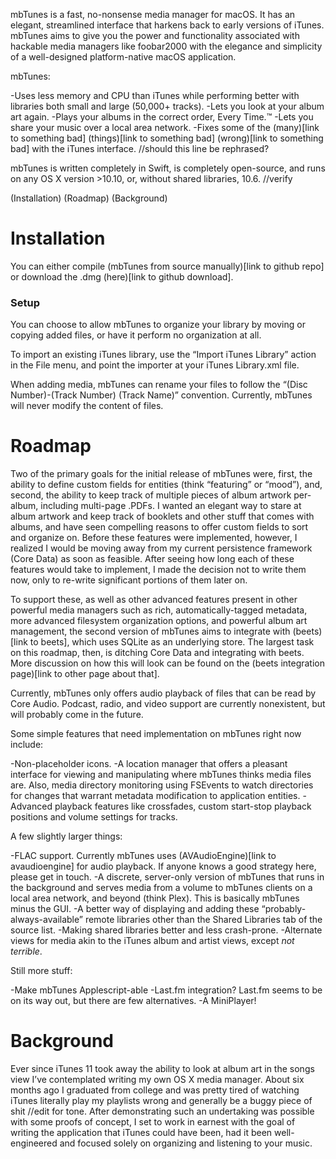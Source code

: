 mbTunes is a fast, no-nonsense media manager for macOS. It has an elegant, streamlined interface that harkens back to early versions of iTunes. mbTunes aims to give you the power and functionality associated with hackable media managers like foobar2000 with the elegance and simplicity of a well-designed platform-native macOS application.

mbTunes:

-Uses less memory and CPU than iTunes while performing better with libraries both small and large (50,000+ tracks).
-Lets you look at your album art again.
-Plays your albums in the correct order, Every Time.™
-Lets you share your music over a local area network.
-Fixes some of the (many)[link to something bad] (things)[link to something bad] (wrong)[link to something bad] with the iTunes interface. //should this line be rephrased?

mbTunes is written completely in Swift, is completely open-source, and runs on any OS X version >10.10, or, without shared libraries, 10.6. //verify

(Installation)
(Roadmap)
(Background)

# Installation
You can either compile (mbTunes from source manually)[link to github repo] or download the .dmg (here)[link to github download].

### Setup
You can choose to allow mbTunes to organize your library by moving or copying added files, or have it perform no organization at all. 

To import an existing iTunes library, use the “Import iTunes Library” action in the File menu, and point the importer at your iTunes Library.xml file.

When adding media, mbTunes can rename your files to follow the “(Disc Number)-(Track Number) (Track Name)” convention. Currently, mbTunes will never modify the content of files.

# Roadmap
Two of the primary goals for the initial release of mbTunes were, first, the ability to define custom fields for entities (think “featuring” or “mood”), and, second, the ability to keep track of multiple pieces of album artwork per-album, including multi-page .PDFs. I wanted an elegant way to stare at album artwork and keep track of booklets and other stuff that comes with albums, and have seen compelling reasons to offer custom fields to sort and organize on. Before these features were implemented, however, I realized I would be moving away from my current persistence framework (Core Data) as soon as feasible. After seeing how long each of these features would take to implement, I made the decision not to write them now, only to re-write significant portions of them later on.

To support these, as well as other advanced features present in other powerful media managers such as rich, automatically-tagged metadata, more advanced filesystem organization options, and powerful album art management, the second version of mbTunes aims to integrate with (beets)[link to beets], which uses SQLite as an underlying store. The largest task on this roadmap, then, is ditching Core Data and integrating with beets. More discussion on how this will look can be found on the (beets integration page)[link to other page about that].

Currently, mbTunes only offers audio playback of files that can be read by Core Audio. Podcast, radio, and video support are currently nonexistent, but will probably come in the future.

Some simple features that need implementation on mbTunes right now include:

-Non-placeholder icons.
-A location manager that offers a pleasant interface for viewing and manipulating where mbTunes thinks media files are. Also, media directory monitoring using FSEvents to watch directories for changes that warrant metadata modification to application entities.
-Advanced playback features like crossfades, custom start-stop playback positions and volume settings for tracks.

A few slightly larger things:

-FLAC support. Currently mbTunes uses (AVAudioEngine)[link to avaudioengine] for audio playback. If anyone knows a good strategy here, please get in touch.
-A discrete, server-only version of mbTunes that runs in the background and serves media from a volume to mbTunes clients on a local area network, and beyond (think Plex). This is basically mbTunes minus the GUI.
-A better way of displaying and adding these “probably-always-available” remote libraries other than the Shared Libraries tab of the source list.
-Making shared libraries better and less crash-prone.
-Alternate views for media akin to the iTunes album and artist views, except _not terrible_.

Still more stuff:

-Make mbTunes Applescript-able
-Last.fm integration? Last.fm seems to be on its way out, but there are few alternatives.
-A MiniPlayer!

# Background
Ever since iTunes 11 took away the ability to look at album art in the songs view I’ve contemplated writing my own OS X media manager. About six months ago I graduated from college and was pretty tired of watching iTunes literally play my playlists wrong and generally be a buggy piece of shit //edit for tone. After demonstrating such an undertaking was possible with some proofs of concept, I set to work in earnest with the goal of writing the application that iTunes could have been, had it been well-engineered and focused solely on organizing and listening to your music. 
